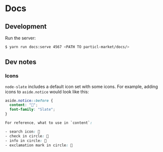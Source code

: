 # Docs

## Development

Run the server:

```bash
$ yarn run docs:serve 4567 <PATH TO particl-market/docs/>
```

## Dev notes

### Icons

`node-slate` includes a default icon set with some icons. For example, adding icons to `aside.notice` would look like this:

```css
aside.notice::before {
  content: "";
  font-family: "Slate";
}

For reference, what to use in `content`:

- search icon: 
- check in circle: 
- info in circle: 
- exclamation mark in circle: 
